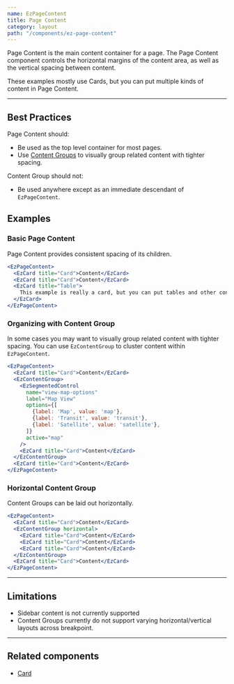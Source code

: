 ```yaml
---
name: EzPageContent
title: Page Content
category: layout
path: "/components/ez-page-content"
---
```


Page Content is the main content container for a page. The Page Content component controls the horizontal margins of the content area, as well as the vertical spacing between content.

These examples mostly use Cards, but you can put multiple kinds of content in Page Content.

---

## Best Practices

Page Content should:

* Be used as the top level container for most pages.
* Use [Content Groups](#organizing-with-content-group) to visually group related content with tighter spacing.

Content Group should not:

* Be used anywhere except as an immediate descendant of `EzPageContent`.

## Examples

### Basic Page Content

Page Content provides consistent spacing of its children.

```jsx
<EzPageContent>
  <EzCard title="Card">Content</EzCard>
  <EzCard title="Card">Content</EzCard>
  <EzCard title="Table">
    This example is really a card, but you can put tables and other content in EzPageContent too.
  </EzCard>
</EzPageContent>
```

### Organizing with Content Group

In some cases you may want to visually group related content with tighter spacing. You can use `EzContentGroup` to cluster content within `EzPageContent`.

```jsx
<EzPageContent>
  <EzCard title="Card">Content</EzCard>
  <EzContentGroup>
    <EzSegmentedControl
      name="view-map-options"
      label="Map View"
      options={[
        {label: 'Map', value: 'map'},
        {label: 'Transit', value: 'transit'},
        {label: 'Satellite', value: 'satellite'},
      ]}
      active="map"
    />
    <EzCard title="Card">Content</EzCard>
  </EzContentGroup>
  <EzCard title="Card">Content</EzCard>
</EzPageContent>
```

### Horizontal Content Group

Content Groups can be laid out horizontally.

```jsx
<EzPageContent>
  <EzCard title="Card">Content</EzCard>
  <EzContentGroup horizontal>
    <EzCard title="Card">Content</EzCard>
    <EzCard title="Card">Content</EzCard>
    <EzCard title="Card">Content</EzCard>
  </EzContentGroup>
  <EzCard title="Card">Content</EzCard>
</EzPageContent>
```

---

## Limitations

* Sidebar content is not currently supported
* Content Groups currently do not support varying horizontal/vertical layouts across breakpoint.

---

## Related components

* [Card](./ez-card)
